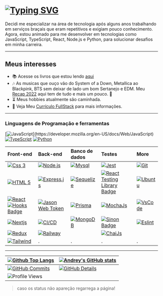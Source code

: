# [![Typing SVG](https://readme-typing-svg.demolab.com?font=Indie+Flower&size=24&pause=1000&color=037B7B&background=FFFFFF00&vCenter=true&width=700&height=34&lines=%F0%9F%91%8B+Andrey+aqui+sou+Desenvolvedor+Web)](https://git.io/typing-svg)

Decidi me especializar na área de tecnologia após alguns anos trabalhando em serviços braçais que eram repetitivos e exigiam pouco conhecimento. Agora, estou animado para me desenvolver em tecnologias como JavaScript, TypeScript, React, Node.js e Python, para solucionar desafios em minha carreira.

---

## Meus interesses

- :books: Acesse os livros que estou lendo [aqui](https://www.skoob.com.br/usuario/9674399)
- :notes: As musicas que ouço vão do System of a Down, Metallica ao Blackpink, BTS sem deixar de lado um bom Sertanejo e EDM.
 Meu [Recap 2022](https://music.youtube.com/playlist?list=LRYRuYKS84_mqoO9LG6h3jH4gtZKsd1L_lB6E&feature=share) aqui tem de tudo e mais um pouco. :star_struck:
- :hourglass_flowing_sand: Meus hobbies atualmente são caminhada.
- :page_with_curl: Veja Meu [Currículo FullStack](https://www.canva.com/design/DAFeBJke-Mk/nyhFu-fQATEZE5RpBj7CRg/view?website#4) para mais informações.

---

<!-- 
  # Modelo para imagem com link
  [![Foo]()]()
-->
### Linguagens de Programação e ferramentas

[![JavaScript](https://img.shields.io/badge/JavaScript-323330?style=for-the-badge&logo=javascript&logoColor=F7DF1E")](https://developer.mozilla.org/en-US/docs/Web/JavaScript)
[![TypeScript](https://img.shields.io/badge/TypeScript-007ACC?style=for-the-badge&logo=typescript&logoColor=white)](https://www.typescriptlang.org/pt/)
[![Python](https://img.shields.io/badge/Python-FFD43B?style=for-the-badge&logo=python&logoColor=blue)](https://www.python.org/)

| Front-end | Back-end | Banco de dados | Testes |  More |
| :--       | :---     | :---           | :---   | :---  |
| [![Css 3](https://img.shields.io/badge/CSS3-1572B6?style=for-the-badge&logo=css3&logoColor=white)](https://developer.mozilla.org/en-US/docs/Web/CSS) | [![Node.js](https://img.shields.io/badge/Node.js-339933?style=for-the-badge&logo=nodedotjs&logoColor=white)](https://nodejs.org) | [![Mysql](https://img.shields.io/badge/MySQL-005C84?style=for-the-badge&logo=mysql&logoColor=white)](https://www.mysql.com/) | [![Jest](https://img.shields.io/badge/Jest-C21325?style=for-the-badge&logo=jest&logoColor=white)](https://jestjs.io)  | [![Git](https://img.shields.io/badge/GIT-E44C30?style=for-the-badge&logo=git&logoColor=white)](https://git-scm.com/) |
| [![HTML 5](https://img.shields.io/badge/HTML5-E34F26?style=for-the-badge&logo=html5&logoColor=white)](https://developer.mozilla.org/en-US/docs/Web/HTML) | [![Express.js](https://img.shields.io/badge/Express.js-000000?style=for-the-badge&logo=express&logoColor=white)](https://expressjs.com) | [![Sequelize](https://img.shields.io/badge/Sequelize-52B0E7?style=for-the-badge&logo=Sequelize&logoColor=white)](https://sequelize.org/) | [![React Testing Library Badge](https://img.shields.io/badge/-RTL-%2320232a.svg?style=for-the-badge&logo=react&logoColor=%2361DAFB)](https://testing-library.com/) | [![Ubuntu](https://img.shields.io/badge/Ubuntu-E95420?style=for-the-badge&logo=ubuntu&logoColor=white)](https://ubuntu.com/) |
| [![React](https://img.shields.io/badge/React-20232A?style=for-the-badge&logo=react&logoColor=61DAFB)](https://reactjs.org/) [![Hooks Badge](https://img.shields.io/badge/-Hooks-%2320232a.svg?style=for-the-badge&logo=React&logoColor=%2361DAFB)](https://reactjs.org/docs/hooks-intro.html) | [![Jason Web Token](https://img.shields.io/badge/JWT-C235E6?style=for-the-badge&logo=JSON%20web%20tokens&logoColor=white)](https://jwt.io/) | [![Prisma]( https://img.shields.io/badge/Prisma-3982CE?style=for-the-badge&logo=Prisma&logoColor=white)](https://www.prisma.io/) | [![MochaJs](https://img.shields.io/badge/Mocha-8D6748?style=for-the-badge&logo=Mocha&logoColor=white)](https://mochajs.org) | [![VsCode](https://img.shields.io/badge/VSCode-0078D4?style=for-the-badge&logo=visual%20studio%20code&logoColor=white)](https://code.visualstudio.com/) |
| [![Nextjs](https://img.shields.io/badge/next.js-000000?style=for-the-badge&logo=nextdotjs&logoColor=white)](https://nextjs.org/) | [![CI/CD](https://img.shields.io/badge/GitHub_Actions-2088FF?style=for-the-badge&logo=github-actions&logoColor=white)](https://docs.github.com/pt/actions) | [![MongoDB](https://img.shields.io/badge/MongoDB-4EA94B?style=for-the-badge&logo=mongodb&logoColor=white)](https://www.mongodb.com/)| [![Sinon Badge](https://img.shields.io/badge/sinon.js-323330?style=for-the-badge&logo=sinon)](https://sinonjs.org/) | [![Eslint](https://img.shields.io/badge/eslint-3A33D1?style=for-the-badge&logo=eslint&logoColor=white)](https://eslint.org/) |
| [![Redux](https://img.shields.io/badge/Redux-593D88?style=for-the-badge&logo=redux&logoColor=white)](https://redux.js.org) | [![Railway](https://img.shields.io/badge/Railway-131415?style=for-the-badge&logo=railway&logoColor=white)](https://railway.app/) | | [![ChaiJs](https://img.shields.io/badge/chai-A30701?style=for-the-badge&logo=chai&logoColor=white)](https://www.chaijs.com/) |
| [![Tailwind](https://img.shields.io/badge/Tailwind_CSS-38B2AC?style=for-the-badge&&logo=tailwind-css&logoColor=white)](https://tailwindcss.com/) |.|.|.|.|

---

| [![Github Top Langs](https://github-readme-stats.vercel.app/api/top-langs/?username=Andreyrvs&layout=compact&theme=dracula&hide_border=True&line_height=20&PAT_1)](https://github.com/anuraghazra/github-readme-stats) | [![Andrey's GitHub stats](https://github-readme-stats.vercel.app/api?username=Andreyrvs&layout=compact&theme=dracula&show_icons=true&hide_border=True&line_height=20&PAT_1)](https://github.com/anuraghazra/github-readme-stats) |
| ----------- | ----------- |
| [![GitHub Commits](http://github-profile-summary-cards.vercel.app/api/cards/productive-time?username=Andreyrvs&theme=dracula&utcOffset=-3)](https://github.com/vn7n24fzkq/github-profile-summary-cards) | [![GitHub Details](http://github-profile-summary-cards.vercel.app/api/cards/profile-details?username=Andreyrvs&theme=dracula)](https://github.com/vn7n24fzkq/github-profile-summary-cards) |
| ![Profile Views](https://komarev.com/ghpvc/?username=Andreyrvs&style=for-the-badge&color=037B7B) |
<!-- Readme stats by [anuraghazra](https://github.com/anuraghazra/github-readme-stats ":grin:") -->

> caso os status não apareção regarrega a página!
